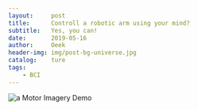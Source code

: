 ```yaml
---
layout:     post                          
title:      Controll a robotic arm using your mind?
subtitle:   Yes, you can!
date:       2019-05-16
author:     Oeek                          
header-img: img/post-bg-universe.jpg          
catalog:    ture                             
tags:
    - BCI
---
```


![a Motor Imagery Demo](https://github.com/WangYiOtago/WangYiOtago.github.io/img/BCI1.jpeg)

